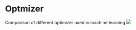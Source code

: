 # Optmizer
Comparison of different optimizer used in machine learning
<img src="http://upload.ouliu.net/i/20171226071332jaj35.png"/>